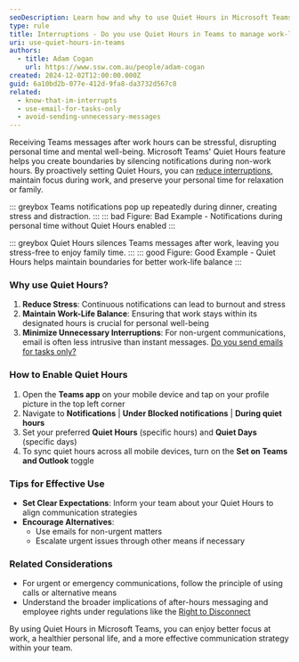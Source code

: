 ```yaml
---
seoDescription: Learn how and why to use Quiet Hours in Microsoft Teams to maintain work-life balance and reduce stress from after-hours messages.
type: rule
title: Interruptions - Do you use Quiet Hours in Teams to manage work-life balance?
uri: use-quiet-hours-in-teams
authors:
  - title: Adam Cogan
    url: https://www.ssw.com.au/people/adam-cogan
created: 2024-12-02T12:00:00.000Z
guid: 6a10bd2b-077e-412d-9fa8-da3732d567c8
related: 
  - know-that-im-interrupts
  - use-email-for-tasks-only
  - avoid-sending-unnecessary-messages
---
```


Receiving Teams messages after work hours can be stressful, disrupting personal time and mental well-being. Microsoft Teams' Quiet Hours feature helps you create boundaries by silencing notifications during non-work hours. By proactively setting Quiet Hours, you can [reduce interruptions](https://www.ssw.com.au/rules/know-that-im-interrupts/), maintain focus during work, and preserve your personal time for relaxation or family.

<!--endintro-->
::: greybox
Teams notifications pop up repeatedly during dinner, creating stress and distraction.
:::
::: bad
Figure: Bad Example - Notifications during personal time without Quiet Hours enabled
:::

::: greybox
Quiet Hours silences Teams messages after work, leaving you stress-free to enjoy family time.
:::
::: good
Figure: Good Example - Quiet Hours helps maintain boundaries for better work-life balance
:::

### Why use Quiet Hours?

1. **Reduce Stress**: Continuous notifications can lead to burnout and stress
2. **Maintain Work-Life Balance**: Ensuring that work stays within its designated hours is crucial for personal well-being
3. **Minimize Unnecessary Interruptions**: For non-urgent communications, email is often less intrusive than instant messages. [Do you send emails for tasks only?](https://www.ssw.com.au/rules/use-email-for-tasks-only/)

### How to Enable Quiet Hours

1. Open the **Teams app** on your mobile device and tap on your profile picture in the top left corner
2. Navigate to **Notifications** | **Under Blocked notifications** | **During quiet hours**
3. Set your preferred **Quiet Hours** (specific hours) and **Quiet Days** (specific days)
4. To sync quiet hours across all mobile devices, turn on the **Set on Teams and Outlook** toggle

### Tips for Effective Use

* **Set Clear Expectations**: Inform your team about your Quiet Hours to align communication strategies
* **Encourage Alternatives**:
  * Use emails for non-urgent matters
  * Escalate urgent issues through other means if necessary

### Related Considerations

* For urgent or emergency communications, follow the principle of using calls or alternative means
* Understand the broader implications of after-hours messaging and employee rights under regulations like the [Right to Disconnect](https://www.fairwork.gov.au/employment-conditions/hours-of-work-breaks-and-rosters/right-to-disconnect)

By using Quiet Hours in Microsoft Teams, you can enjoy better focus at work, a healthier personal life, and a more effective communication strategy within your team.
